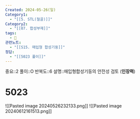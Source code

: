 ```yaml
---
Created: 2024-05-26(일)
Category1:
  - "[[5. STL(철골)]]"
Category2:
  - "[[07. 합성부재]]"
tags:
  - 🧮
관련노트:
  - "[[S15. 매입형 합성기둥]]"
정답:
  - "[[5023 풀이]]"
---
```

중요::2
풀이::O
반복도::6
설명::매입형합성기둥의 안전성 검토 (**인장력**)
#  5023

![[Pasted image 20240526232133.png]]
![[Pasted image 20240612161513.png]]